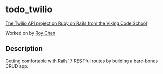 # todo_twilio

[The Twilio API project on Ruby on Rails from the Viking Code School](http://www.vikingcodeschool.com)

Worked on by [Roy Chen](https://github.com/roychen25)

## Description
Getting comfortable with Rails' 7 RESTful routes by building a bare-bones CRUD app.
